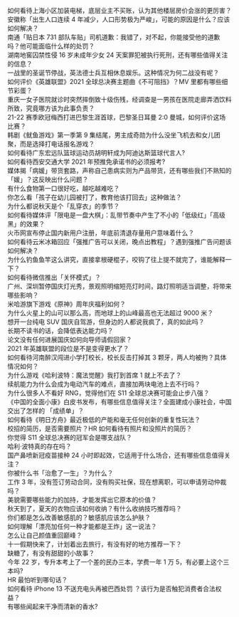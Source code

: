如何看待上海小区加装电梯，底层业主不买账，认为其他楼层房价会涨的更厉害？  
安徽称「出生人口连续 4 年减少，人口形势极为严峻」，可能的原因是什么？应该如何解决？  
南通「贴日本 731 部队车贴」司机道歉：我错了，对不起，你能接受他的道歉吗？他可能面临什么样的处罚？  
湖南地窖囚禁性侵 16 岁未成年少女 24 天案罪犯被执行死刑，还有哪些值得关注的信息？  
一战里的圣诞节停战，英法德士兵互相休息娱乐。这种情况为何二战没有呢？  
如何评价《英雄联盟》2021 全球总决赛主题曲《不可阻挡》？MV 里都有哪些细节彩蛋？  
重庆一女子医院就诊时突然摔倒致十级伤残，经调查是一男孩在医院走廊弄洒饮料所致，究竟哪方该为此事负责？  
21-22 赛季欧冠梅西打进巴黎生涯首球，巴黎圣日耳曼 2:0 曼城，如何评价这场比赛？  
韩剧《鱿鱼游戏》第一季第 9 集结尾，男主成奇勋为什么没坐飞机去和女儿团聚，而是选择打电话报名游戏？  
如何看待广东宏远队篮球运动员胡明轩成为阿迪达斯篮球代言人?  
如何看待西安交通大学 2021 年预推免承诺书的必须报考?  
媒体揭「病媛」带货套路，声称自己患病实则为产品带货，还有哪些我们不熟知的「媛」？这反映出什么问题？  
有什么食物第一口很好吃，越吃越难吃？  
你怎么看「孩子在幼儿园被打了，教育他该打回去」这种做法？  
为什么都说秋天是个「乱穿衣」的季节？  
如何看待媒体评「限电是一盘大棋」：乱带节奏中产生了不小的「低级红」「高级黑」的效果？  
火币网宣布停止国内新用户注册，年底前清退存量用户意味着什么？  
如何看待云米冰箱回应「强推广告可以关闭，晚点出教程」？遇到强推广告问题该如何解决？  
为什么钓鱼鱼竿这么讲究，直接拿根硬棍子，咬钩了往上提不就完了，谁能解释一下？  
如何看待微信推出「关怀模式」？  
广州、深圳暂停国庆灯光秀，景观照明缩短亮灯时间，路灯照明适当调整，将带来哪些影响？  
米哈游旗下游戏《原神》周年庆福利如何？  
为什么火星上的山可以那么高，而地球上的山峰最高也无法超过 9000 米？  
想开一台纯电 SUV 国庆自驾游，但身边的人都说我疯了，真的如此吗？  
长期不读书的话，会降低表达能力吗？  
论文没有任何进展国庆如何向导师请假回家？  
2021 年英雄联盟的段位是不是变得更水了？  
如何看待河南醉汉闯进小学打校长，校长反击打掉其 3 颗牙，两人均被拘？具体情况如何？  
为什么游戏《哈利波特：魔法觉醒》我打到首席 1 就上不去了？  
续航能力为什么会成为电动汽车的难点，直接加两块电池上去不行吗？  
为什么很多人不看好 RNG，觉得他们在 S11  全球总决赛可能会止步八强？  
《中国的全面小康》白皮书发布，有哪些信息值得关注？全面建成小康社会，中国交出了怎样的 「成绩单」？  
如何看待《明日方舟》最近极低的产能和毫无任何创新的重复性玩法？  
校招的简历，是否需要照片？HR 如何看待有照片和没照片的简历？  
你觉得 S11 全球总决赛的冠军会是哪支战队？  
哈利·波特真的存在吗？  
国产鼻喷新冠疫苗接种 24 小时即起效，它适用于什么场合，还有哪些信息值得关注？  
你被什么书「治愈了一生」？为什么？  
工作 3 年，没有签订劳动合同，没有购买社保，现在想离职，可以申请劳动仲裁吗？  
美貌需要哪些能力的加持，才能发挥出它原本的价值？  
秋天到了，夏天的衣物应该如何收纳？有什么收纳技巧推荐吗？  
你们都是怎么改善敏感肌的？敏感肌应该怎么护肤？  
如何理解「漂亮加任何一种才能都是王炸」这一说法？  
怎么让自己颜值重回巅峰？  
十一假期快来了，计划着出去旅行，有没有好的地方推荐一下？  
缺糖了，有没有甜甜的小故事？  
今年 22 岁，专升本考上了一个差的民办三本，学费一年 1 万 5，有必要上这个三本吗?  
HR 最怕听到哪句话？  
如何看待 iPhone 13 不送充电头再被巴西处罚 ？该行为是否触犯消费者合法权益？  
有哪些闻起来干净而清新的香水?  
